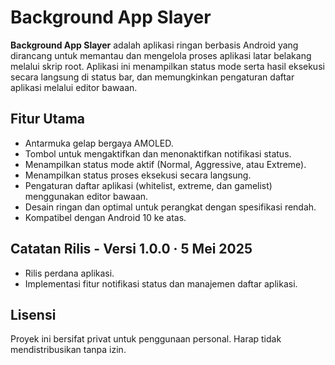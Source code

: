 # Background App Slayer

**Background App Slayer** adalah aplikasi ringan berbasis Android yang dirancang untuk memantau dan mengelola proses aplikasi latar belakang melalui skrip root. Aplikasi ini menampilkan status mode serta hasil eksekusi secara langsung di status bar, dan memungkinkan pengaturan daftar aplikasi melalui editor bawaan.

## Fitur Utama

- Antarmuka gelap bergaya AMOLED.
- Tombol untuk mengaktifkan dan menonaktifkan notifikasi status.
- Menampilkan status mode aktif (Normal, Aggressive, atau Extreme).
- Menampilkan status proses eksekusi secara langsung.
- Pengaturan daftar aplikasi (whitelist, extreme, dan gamelist) menggunakan editor bawaan.
- Desain ringan dan optimal untuk perangkat dengan spesifikasi rendah.
- Kompatibel dengan Android 10 ke atas.

## Catatan Rilis - Versi 1.0.0 · 5 Mei 2025

- Rilis perdana aplikasi.
- Implementasi fitur notifikasi status dan manajemen daftar aplikasi.

## Lisensi

Proyek ini bersifat privat untuk penggunaan personal. Harap tidak mendistribusikan tanpa izin.
